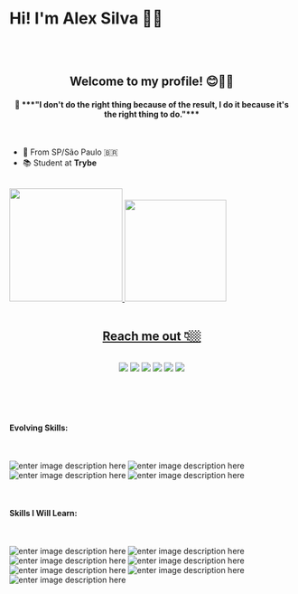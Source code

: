<!--

- 🔭 I’m currently working on ...
- 💬 Ask me about ...
- 📫 How to reach me: ...
- 😄 Pronouns: ...
- ⚡ Fun fact: ...
- 🌱 I’m currently learning at Trybe
-->

<!-- APRESENTAÇÃO-->

# Hi! I'm Alex Silva 👋🏼

<br>
<br>

<h2 align="center"> Welcome to my profile! 😊🖖🏼 </h2>
  
<div align="center"><h4>💭 ***"I don't do the right thing because of the result, I do it because it's the right thing to do."***</h4></div>

<br>

 - 📍 From SP/São Paulo 🇧🇷
 - 📚 Student at **Trybe**

<br>

<!-- DIAGNÓSTICO - DARK-->

 <div style="display: inline" align="center">
  <a href="https://github.com/alexcssilva">
  <img height="200em" src="https://github-readme-stats.vercel.app/api?username=alexcssilva&show_icons=true&theme=dark&include_all_commits=true&count_private=true"/>
  <img height="180em" src="https://github-readme-stats.vercel.app/api/top-langs/?username=alexcssilva&layout=compact&langs_count=7&theme=dark"/>
</div>

<br>
<br>	
	
##

<!-- REDE SOCIAIS --> 

<h2 align="center">Reach me out 👇🏼</h2>

<div align="center"><br>
  <a href="https://www.instagram.com/alexcssilva/" target="_blank"><img src="https://img.shields.io/badge/-Instagram-%23E4405F?style=for-the-badge&logo=instagram&logoColor=white" target="_blank"></a>
  <a href="linkedin.com/in/alex-silva-396bb9130" target="_blank"><img src="https://img.shields.io/badge/-LinkedIn-%230077B5?style=for-the-badge&logo=linkedin&logoColor=white" target="_blank"></a> 
  <a href = "mailto:alexcssilva@gmail.com"><img src=https://img.shields.io/badge/Gmail-D14836?style=for-the-badge&logo=gmail&logoColor=white></a>
   <a href="https://www.facebook.com/alexcssilva" target="_blank"><img src="https://img.shields.io/badge/Facebook-1877F2?style=for-the-badge&logo=facebook&logoColor=white" target="_blank"></a> 
  <a href="http://api.whatsapp.com/send?phone=55011981505076" target="_blank"><img src="https://img.shields.io/badge/WhatsApp-25D366?style=for-the-badge&logo=whatsapp&logoColor=white" target="_blank"></a>
  <a href="https://us05web.zoom.us/j/6223907422?pwd=WnVpWU90dXl3eVMzeEJaY0RQNkNmdz09" target="_blank"><img src="https://img.shields.io/badge/Zoom-2D8CFF?style=for-the-badge&logo=zoom&logoColor=white"></a>
</div>		
	
	
<!-- PORTFÓLIO --> 
<br>
<br>
<br>
<br>
	
  #### Evolving Skills:

<br>
	
<div>

![enter image description here](https://img.shields.io/badge/JavaScript-F7DF1E?style=for-the-badge&logo=javascript&logoColor=black)
![enter image description here](https://img.shields.io/badge/HTML5-E34F26?style=for-the-badge&logo=html5&logoColor=white)
![enter image description here](https://img.shields.io/badge/CSS3-1572B6?style=for-the-badge&logo=css3&logoColor=white)
![enter image description here](https://img.shields.io/badge/Markdown-000000?style=for-the-badge&logo=markdown&logoColor=white)
</div>

</div>

<br>

#### Skills I Will Learn:


<br>

<div>

![enter image description here](https://img.shields.io/badge/React_Native-20232A?style=for-the-badge&logo=react&logoColor=61DAFB)
![enter image description here](https://img.shields.io/badge/Ruby-CC342D?style=for-the-badge&logo=ruby&logoColor=white)
![enter image description here](https://img.shields.io/badge/Elixir-4B275F?style=for-the-badge&logo=elixir&logoColor=white)
![enter image description here](https://img.shields.io/badge/Node.js-43853D?style=for-the-badge&logo=node.js&logoColor=white)
![enter image description here](https://img.shields.io/badge/Scala-DC322F?style=for-the-badge&logo=scala&logoColor=white)
![enter image description here](https://img.shields.io/badge/Rust-000000?style=for-the-badge&logo=rust&logoColor=white)
![enter image description here](https://img.shields.io/badge/Python-3776AB?style=for-the-badge&logo=python&logoColor=white)
 </div>

	
	
